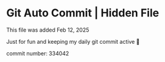 # Git Auto Commit | Hidden File

This file was added Feb 12, 2025

Just for fun and keeping my daily git commit active 🤪

commit number: 334042
